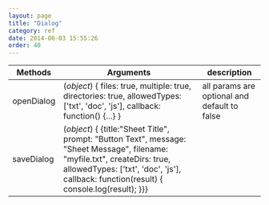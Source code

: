 ```yaml
---
layout: page
title: "Dialog"
category: ref
date: 2014-06-03 15:55:26
order: 40
---
```



Methods  | Arguments | description
-------- | --------- | ------------
openDialog | (*object*) { files: true, multiple: true, directories: true, allowedTypes: ['txt', 'doc', 'js'], callback: function() {...} } | all params are optional and default to false
saveDialog | (*object*) { {title:"Sheet Title", prompt: "Button Text", message: "Sheet Message", filename: "myfile.txt", createDirs: true, allowedTypes: ['txt', 'doc', 'js'], callback: function(result) { console.log(result); }}} |



